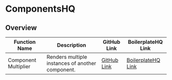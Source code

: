 # ComponentsHQ

## Overview

| Function Name  | Description | GitHub Link  | BoilerplateHQ Link  |
| ------------- | ------------- | ------------- | ------------- |
| Component Multiplier | Renders multiple instances of another component. | [GitHub Link](https://github.com/BoilerplateHQ/ComponentsHQ/tree/main/component-multiplier) | [BoilerplateHQ Link](https://boilerplatehq.com/components/component-multiplier) |
